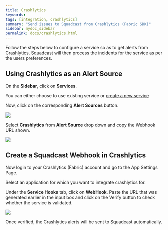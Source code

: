 ```yaml
---
title: Crashlytics
keywords: 
tags: [integration, crashlytics]
summary: "Send issues to Squadcast from Crashlytics (Fabric SDK)"
sidebar: mydoc_sidebar
permalink: docs/crashlytics.html
---
```


Follow the steps below to configure a service so as to get alerts from Crashlytics. Squadcast will then process the incidents for the service as per the users preferences.
 
## Using Crashlytics as an Alert Source

On the **Sidebar**, click on **Services**.

You can either choose to use existing service or [create a new service](adding-a-service.html)

Now, click on the corresponding **Alert Sources** button.

![](images/integration_1.png)

Select **Crashlytics** from  **Alert Source** drop down and copy the Webhook URL shown.

![](images/crashlytics_1.png)

## Create a Squadcast Webhook in Crashlytics 

Now login to your Crashlytics (Fabric) account and go to the App Settings Page. 

Select an application for which you want to integrate crashlytics for. 

Under the **Service Hooks** tab, click on **WebHook**. Paste the URL that was generated earlier in the input box and click on the Verify button to check whether the service is validated.  

![](images/crashlytics_2.png)

Once verified, the Crashlytics alerts will be sent to Squadcast automatically.